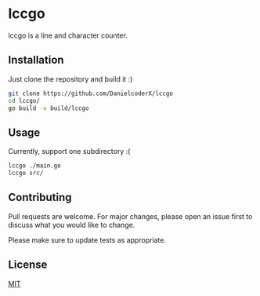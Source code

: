 # lccgo

lccgo is a line and character counter.

## Installation

Just clone the repository and build it :)

```bash
git clone https://github.com/DanielcoderX/lccgo
cd lccgo/
go build -o build/lccgo
```

## Usage
Currently, support one subdirectory :(
```bash
lccgo ./main.go
lccgo src/
```

## Contributing
Pull requests are welcome. For major changes, please open an issue first to discuss what you would like to change.

Please make sure to update tests as appropriate.

## License
[MIT](https://choosealicense.com/licenses/mit/)
